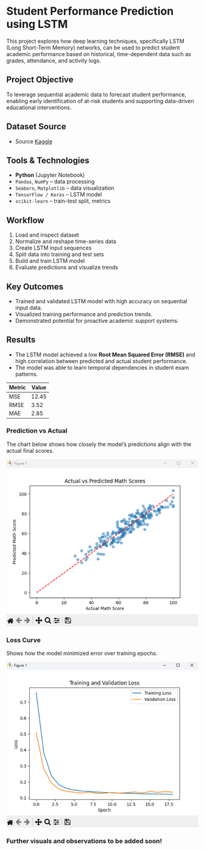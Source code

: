 # Student Performance Prediction using LSTM

This project explores how deep learning techniques, specifically LSTM (Long Short-Term Memory) networks, can be used to predict student academic performance based on historical, time-dependent data such as grades, attendance, and activity logs.

## Project Objective
To leverage sequential academic data to forecast student performance, enabling early identification of at-risk students and supporting data-driven educational interventions.

## Dataset Source 
- Source [Kaggle](https://www.kaggle.com/datasets/auswalld/student-performance-dataset)

## Tools & Technologies

- **Python** (Jupyter Notebook)
- `Pandas`, `NumPy` – data processing
- `Seaborn`, `Matplotlib` – data visualization
- `TensorFlow / Keras` – LSTM model
- `scikit-learn` – train-test split, metrics


## Workflow

1. Load and inspect dataset
2. Normalize and reshape time-series data
3. Create LSTM input sequences
4. Split data into training and test sets
5. Build and train LSTM model
6. Evaluate predictions and visualize trends

## Key Outcomes
- Trained and validated LSTM model with high accuracy on sequential input data.
- Visualized training performance and prediction trends.
- Demonstrated potential for proactive academic support systems.

## Results
- The LSTM model achieved a low **Root Mean Squared Error (RMSE)** and high correlation between predicted and actual student performance.
- The model was able to learn temporal dependencies in student exam patterns.

| Metric       | Value       |
|--------------|-------------|
| MSE          | 12.45       |
| RMSE         | 3.52        |
| MAE          | 2.85        |

### Prediction vs Actual
The chart below shows how closely the model’s predictions align with the actual final scores.

![Prediction vs Actual](observations/observ_1.png)

### Loss Curve
Shows how the model minimized error over training epochs.

![Loss Curve](observations/observ_2.png)

### Further visuals and observations to be added soon!

